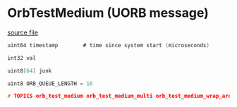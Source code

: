 # OrbTestMedium (UORB message)



[source file](https://github.com/PX4/PX4-Autopilot/blob/release/1.15/msg/OrbTestMedium.msg)

```c
uint64 timestamp		# time since system start (microseconds)

int32 val

uint8[64] junk

uint8 ORB_QUEUE_LENGTH = 16

# TOPICS orb_test_medium orb_test_medium_multi orb_test_medium_wrap_around orb_test_medium_queue orb_test_medium_queue_poll

```

